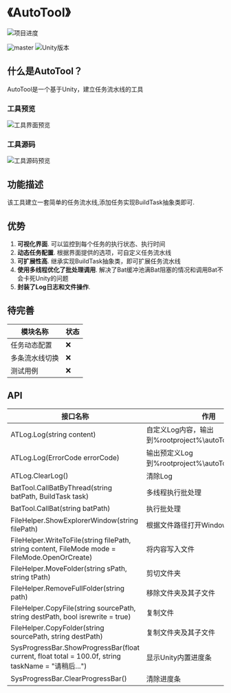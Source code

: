 # 《AutoTool》

![项目进度](http://progressed.io/bar/50?title=项目进度) 

![master](https://img.shields.io/travis/SixGodZhang/AutoTool.svg) ![Unity版本](https://img.shields.io/badge/platform-2017.3.1f1-green.svg)

## 什么是AutoTool？
AutoTool是一个基于Unity，建立任务流水线的工具

### 工具预览
![工具界面预览](https://github.com/SixGodZhang/AutoTool/blob/master/Images/autotool1.png)
### 工具源码
![工具源码预览](https://github.com/SixGodZhang/AutoTool/blob/master/Images/autotool2.png)
## 功能描述
该工具建立一套简单的任务流水线,添加任务实现BuildTask抽象类即可.

## 优势
1. **可视化界面**.  可以监控到每个任务的执行状态、执行时间
2. **动态任务配置**.  根据界面提供的选项，可自定义任务流水线
3. **可扩展性高**.  继承实现BuildTask抽象类，即可扩展任务流水线
4. **使用多线程优化了批处理调用**.  解决了Bat缓冲池满Bat阻塞的情况和调用Bat不会卡死Unity的问题
5. **封装了Log日志和文件操作**.

## 待完善
模块名称 | 状态
--------|--------
任务动态配置 | :x:
多条流水线切换 | :x:
测试用例 | :x:

## API
接口名称 | 作用 | 示例
--------|--------|--------
ATLog.Log(string content) | 自定义Log内容，输出到%rootproject%\autoToolLogPath.log | ATLog.Log("Hello,World!");
ATLog.Log(ErrorCode errorCode) | 输出预定义Log到%rootproject%\autoToolLogPath.log | ATLog.Log(ErrorCode.NONE);
ATLog.ClearLog() | 清除Log | ATLog.ClearLog();
BatTool.CallBatByThread<T>(string batPath, BuildTask<T> task) | 多线程执行批处理 | BatTool.CallBatByThread(AutoToolConstants.BatDic["svnOP_Update"],this);
BatTool.CallBat(string batPath) | 执行批处理 | BatTool.CallBat("C:\\hello.bat");
FileHelper.ShowExplorerWindow(string filePath) | 根据文件路径打开Windows文件浏览器 | ...
FileHelper.WriteToFile(string filePath, string content, FileMode mode = FileMode.OpenOrCreate) | 将内容写入文件 | ...
FileHelper.MoveFolder(string sPath, string tPath) | 剪切文件夹 | ...
FileHelper.RemoveFullFolder(string path) | 移除文件夹及其子文件 | ...
FileHelper.CopyFile(string sourcePath, string destPath, bool isrewrite = true) | 复制文件 | ...
FileHelper.CopyFolder(string sourcePath, string destPath) | 复制文件夹及其子文件 | ...
SysProgressBar.ShowProgressBar(float current, float total = 100.0f, string taskName = "请稍后...") | 显示Unity内置进度条 | ...
SysProgressBar.ClearProgressBar() | 清除进度条 | ...